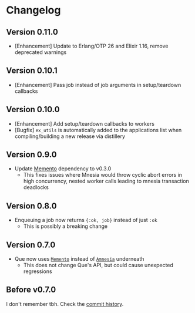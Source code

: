 Changelog
=========

## Version 0.11.0

- [Enhancement] Update to Erlang/OTP 26 and Elixir 1.16, remove deprecated warnings



## Version 0.10.1

 - [Enhancement] Pass job instead of job arguments in setup/teardown callbacks



## Version 0.10.0

 - [Enhancement] Add setup/teardown callbacks to workers
 - [Bugfix] `ex_utils` is automatically added to the applications list when
   compiling/building a new release via distillery



## Version 0.9.0

 - Update [Memento][memento] dependency to v0.3.0
     - This fixes issues where Mnesia would throw cyclic abort errors in high
       concurrency, nested worker calls leading to mnesia transaction deadlocks



## Version 0.8.0

 - Enqueuing a job now returns `{:ok, job}` instead of just `:ok`
     - This is possibly a breaking change



## Version 0.7.0

 - Que now uses [`Memento`][memento] instead of [`Amnesia`][amnesia] underneath
     - This does not change Que's API, but could cause unexpected regressions



## Before v0.7.0

I don't remember tbh. Check the [commit history][commits].



  [commits]: https://github.com/sheharyarn/que/commits/master
  [memento]: https://github.com/sheharyarn/memento
  [amnesia]: https://github.com/meh/amnesia/
